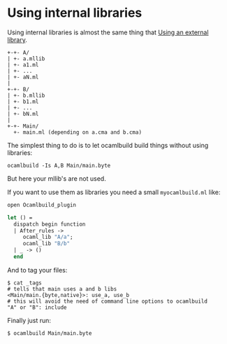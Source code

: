 <!-- ((! set title Using internal libraries !)) ((! set learn !)) -->

# Using internal libraries
Using internal libraries is almost the same thing that [Using an
external library](Using_an_external_library.html).

```
+-+- A/
| +- a.mllib
| +- a1.ml
| +- ...
| +- aN.ml
|
+-+- B/
| +- b.mllib
| +- b1.ml
| +- ...
| +- bN.ml
|
+-+- Main/
  +- main.ml (depending on a.cma and b.cma)
```

The simplest thing to do is to let ocamlbuild build things without using
libraries:

```shell
ocamlbuild -Is A,B Main/main.byte
```

But here your mllib's are not used.

If you want to use them as libraries you need a small `myocamlbuild.ml`
like:

```ocaml
open Ocamlbuild_plugin

let () =
  dispatch begin function
  | After_rules ->
     ocaml_lib "A/a";
     ocaml_lib "B/b"
  | _ -> ()
  end
```

And to tag your files:

```shell
$ cat _tags
# tells that main uses a and b libs
<Main/main.{byte,native}>: use_a, use_b
# this will avoid the need of command line options to ocamlbuild
"A" or "B": include
```

Finally just run:

```shell
$ ocamlbuild Main/main.byte
```

